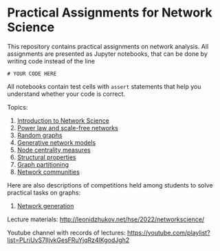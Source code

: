 # Practical Assignments for Network Science

This repository contains practical assignments on network analysis. All assignments are presented as Jupyter notebooks, that can be done by writing code instead of the line 
```
# YOUR CODE HERE
```
All notebooks contain test cells with `assert` statements that help you understand whether your code is correct.

Topics:
1. [Introduction to Network Science](assignment_intro/assignment.ipynb)
2. [Power law and scale-free networks](assignment_power_law/assignment.ipynb)
3. [Random graphs](assignment_random_graphs/assignment.ipynb)
4. [Generative network models](assignment_gen_models/assignment.ipynb)
5. [Node centrality measures](assignment_centrality/assignment.ipynb)
6. [Structural properties](assignment_structural_properties/assignment.ipynb)
7. [Graph partitioning](assignment_graph_partitioning/assignment.ipynb)
8. [Network communities](assignment_network_communities/assignment.ipynb)

Here are also descriptions of competitions held among students to solve practical tasks on graphs:
1. [Network generation](competition_network_generation/competition.ipynb)

Lecture materials: http://leonidzhukov.net/hse/2022/networkscience/

Youtube channel with records of lectures: https://youtube.com/playlist?list=PLriUvS7IljvkGesFRuYjqRz4lKgodJgh2
